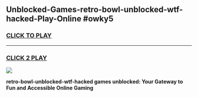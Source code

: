 
## Unblocked-Games-retro-bowl-unblocked-wtf-hacked-Play-Online #owky5
<h3>
<a href="https://news.freeplayer.one?title=retro-bowl-unblocked-wtf-hacked&ref=3">CLICK TO PLAY</a></h3>
<hr>

<h3>
<a href="https://news.freeplayer.one?title=retro-bowl-unblocked-wtf-hacked&ref=3">CLICK 2 PLAY</a>
  
</h3>

<a href="https://news.freeplayer.one?title=retro-bowl-unblocked-wtf-hacked&ref=3"><img src="https://clearcache.store/games.png"></a>


**retro-bowl-unblocked-wtf-hacked games unblocked: Your Gateway to Fun and Accessible Online Gaming**
